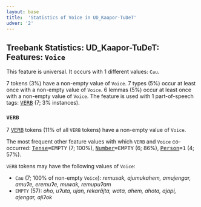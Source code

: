 ```yaml
---
layout: base
title:  'Statistics of Voice in UD_Kaapor-TuDeT'
udver: '2'
---
```


## Treebank Statistics: UD_Kaapor-TuDeT: Features: `Voice`

This feature is universal.
It occurs with 1 different values: `Cau`.

7 tokens (3%) have a non-empty value of `Voice`.
7 types (5%) occur at least once with a non-empty value of `Voice`.
6 lemmas (5%) occur at least once with a non-empty value of `Voice`.
The feature is used with 1 part-of-speech tags: <tt><a href="urb_tudet-pos-VERB.html">VERB</a></tt> (7; 3% instances).

### `VERB`

7 <tt><a href="urb_tudet-pos-VERB.html">VERB</a></tt> tokens (11% of all `VERB` tokens) have a non-empty value of `Voice`.

The most frequent other feature values with which `VERB` and `Voice` co-occurred: <tt><a href="urb_tudet-feat-Tense.html">Tense</a></tt><tt>=EMPTY</tt> (7; 100%), <tt><a href="urb_tudet-feat-Number.html">Number</a></tt><tt>=EMPTY</tt> (6; 86%), <tt><a href="urb_tudet-feat-Person.html">Person</a></tt><tt>=1</tt> (4; 57%).

`VERB` tokens may have the following values of `Voice`:

* `Cau` (7; 100% of non-empty `Voice`): <em>remusak, ajumukahem, amujengar, amuɁe, eremuɁe, muwak, remupuʔam</em>
* `EMPTY` (57): <em>oho, uʔuta, ujan, rekarãjta, wata, ahem, ahota, ajapi, ajengar, ajiʔok</em>

